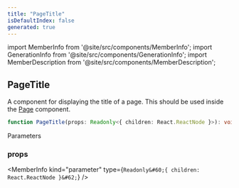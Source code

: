 ```yaml
---
title: "PageTitle"
isDefaultIndex: false
generated: true
---
```

<!-- This file was generated from the Vendure source. Do not modify. Instead, re-run the "docs:build" script -->
import MemberInfo from '@site/src/components/MemberInfo';
import GenerationInfo from '@site/src/components/GenerationInfo';
import MemberDescription from '@site/src/components/MemberDescription';


## PageTitle

<GenerationInfo sourceFile="packages/dashboard/src/lib/framework/layout-engine/page-layout.tsx" sourceLine="290" packageName="@vendure/dashboard" since="3.3.0" />

A component for displaying the title of a page. This should be used inside the <a href='/reference/dashboard/page-layout/page#page'>Page</a> component.

```ts title="Signature"
function PageTitle(props: Readonly<{ children: React.ReactNode }>): void
```
Parameters

### props

<MemberInfo kind="parameter" type={`Readonly&#60;{ children: React.ReactNode }&#62;`} />

